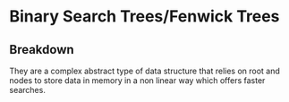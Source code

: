 # Binary Search Trees/Fenwick Trees


## Breakdown
They are a complex abstract type of data structure that relies on root and nodes to store data in memory in a non linear way which offers faster searches.